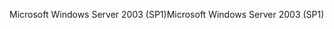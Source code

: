 <span data-ttu-id="3e4c6-101">Microsoft Windows Server 2003 (SP1)</span><span class="sxs-lookup"><span data-stu-id="3e4c6-101">Microsoft Windows Server 2003 (SP1)</span></span>